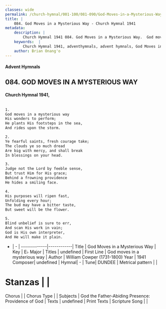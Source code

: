 ```yaml
---
classes: wide
permalink: /church-hymnal/001-100/081-090/God-Moves-in-a-Mysterious-Way/
title: |
    084. God Moves in a Mysterious Way - Church Hymnal 1941
metadata:
    description: |
        Church Hymnal 1941 084. God Moves in a Mysterious Way.  God moves in a mysterious way His wonders to perform; He plants His footsteps in the sea, And rides upon the storm.  
    keywords:  |
        Church Hymnal 1941, adventhymnals, advent hymnals, God Moves in a Mysterious Way, God moves in a mysterious way. 
    author: Brian Onang'o
---
```


#### Advent Hymnals
## 084. GOD MOVES IN A MYSTERIOUS WAY
####  Church Hymnal 1941,

```txt

1.
God moves in a mysterious way
His wonders to perform;
He plants His footsteps in the sea,
And rides upon the storm.

2.
Ye fearful saints, fresh courage take;
The clouds ye so much dread
Are big with mercy, and shall break
In blessings on your head.

3.
Judge not the Lord by feeble sense,
But trust Him for His grace;
Behind a frowning providence
He hides a smiling face.

4.
His purposes will ripen fast,
Unfolding every hour;
The bud may have a bitter taste,
But sweet will be the flower.

5.
Blind unbelief is sure to err,
And scan His work in vain;
God is His own interpreter,
And He will make it plain.


```

- |   -  |
-------------|------------|
Title | God Moves in a Mysterious Way |
Key | E♭ Major |
Titles | undefined |
First Line | God moves in a mysterious way |
Author | William Cowper (1731-1800)
Year | 1941
Composer| undefined |
Hymnal|  - |
Tune| DUNDEE |
Metrical pattern | |
# Stanzas |  |
Chorus |  |
Chorus Type |  |
Subjects | God the Father-Abiding Presence: Providence of God |
Texts | undefined |
Print Texts | 
Scripture Song |  |
    
